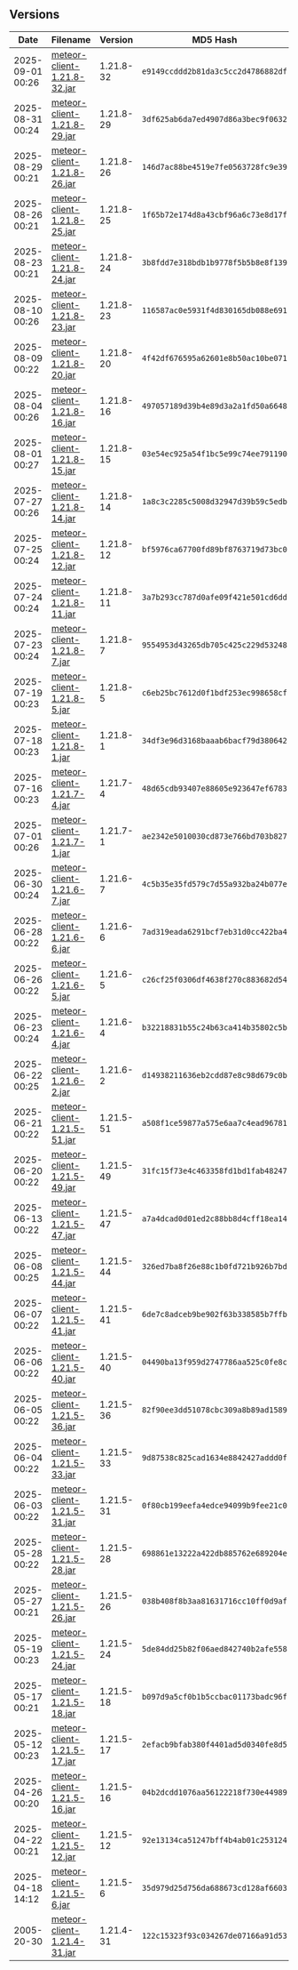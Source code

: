 

## Versions

| Date | Filename | Version | MD5 Hash |
|------|----------|---------|----------|
| 2025-09-01 00:26 | [meteor-client-1.21.8-32.jar](meteor-client/meteor-client-1.21.8-32.jar) | 1.21.8-32 | `e9149ccddd2b81da3c5cc2d4786882df` |
| 2025-08-31 00:24 | [meteor-client-1.21.8-29.jar](meteor-client/meteor-client-1.21.8-29.jar) | 1.21.8-29 | `3df625ab6da7ed4907d86a3bec9f0632` |
| 2025-08-29 00:21 | [meteor-client-1.21.8-26.jar](meteor-client/meteor-client-1.21.8-26.jar) | 1.21.8-26 | `146d7ac88be4519e7fe0563728fc9e39` |
| 2025-08-26 00:21 | [meteor-client-1.21.8-25.jar](meteor-client/meteor-client-1.21.8-25.jar) | 1.21.8-25 | `1f65b72e174d8a43cbf96a6c73e8d17f` |
| 2025-08-23 00:21 | [meteor-client-1.21.8-24.jar](meteor-client/meteor-client-1.21.8-24.jar) | 1.21.8-24 | `3b8fdd7e318bdb1b9778f5b5b8e8f139` |
| 2025-08-10 00:26 | [meteor-client-1.21.8-23.jar](meteor-client/meteor-client-1.21.8-23.jar) | 1.21.8-23 | `116587ac0e5931f4d830165db088e691` |
| 2025-08-09 00:22 | [meteor-client-1.21.8-20.jar](meteor-client/meteor-client-1.21.8-20.jar) | 1.21.8-20 | `4f42df676595a62601e8b50ac10be071` |
| 2025-08-04 00:26 | [meteor-client-1.21.8-16.jar](meteor-client/meteor-client-1.21.8-16.jar) | 1.21.8-16 | `497057189d39b4e89d3a2a1fd50a6648` |
| 2025-08-01 00:27 | [meteor-client-1.21.8-15.jar](meteor-client/meteor-client-1.21.8-15.jar) | 1.21.8-15 | `03e54ec925a54f1bc5e99c74ee791190` |
| 2025-07-27 00:26 | [meteor-client-1.21.8-14.jar](meteor-client/meteor-client-1.21.8-14.jar) | 1.21.8-14 | `1a8c3c2285c5008d32947d39b59c5edb` |
| 2025-07-25 00:24 | [meteor-client-1.21.8-12.jar](meteor-client/meteor-client-1.21.8-12.jar) | 1.21.8-12 | `bf5976ca67700fd89bf8763719d73bc0` |
| 2025-07-24 00:24 | [meteor-client-1.21.8-11.jar](meteor-client/meteor-client-1.21.8-11.jar) | 1.21.8-11 | `3a7b293cc787d0afe09f421e501cd6dd` |
| 2025-07-23 00:24 | [meteor-client-1.21.8-7.jar](meteor-client/meteor-client-1.21.8-7.jar) | 1.21.8-7 | `9554953d43265db705c425c229d53248` |
| 2025-07-19 00:23 | [meteor-client-1.21.8-5.jar](meteor-client/meteor-client-1.21.8-5.jar) | 1.21.8-5 | `c6eb25bc7612d0f1bdf253ec998658cf` |
| 2025-07-18 00:23 | [meteor-client-1.21.8-1.jar](meteor-client/meteor-client-1.21.8-1.jar) | 1.21.8-1 | `34df3e96d3168baaab6bacf79d380642` |
| 2025-07-16 00:23 | [meteor-client-1.21.7-4.jar](meteor-client/meteor-client-1.21.7-4.jar) | 1.21.7-4 | `48d65cdb93407e88605e923647ef6783` |
| 2025-07-01 00:26 | [meteor-client-1.21.7-1.jar](meteor-client/meteor-client-1.21.7-1.jar) | 1.21.7-1 | `ae2342e5010030cd873e766bd703b827` |
| 2025-06-30 00:24 | [meteor-client-1.21.6-7.jar](meteor-client/meteor-client-1.21.6-7.jar) | 1.21.6-7 | `4c5b35e35fd579c7d55a932ba24b077e` |
| 2025-06-28 00:22 | [meteor-client-1.21.6-6.jar](meteor-client/meteor-client-1.21.6-6.jar) | 1.21.6-6 | `7ad319eada6291bcf7eb31d0cc422ba4` |
| 2025-06-26 00:22 | [meteor-client-1.21.6-5.jar](meteor-client/meteor-client-1.21.6-5.jar) | 1.21.6-5 | `c26cf25f0306df4638f270c883682d54` |
| 2025-06-23 00:24 | [meteor-client-1.21.6-4.jar](meteor-client/meteor-client-1.21.6-4.jar) | 1.21.6-4 | `b32218831b55c24b63ca414b35802c5b` |
| 2025-06-22 00:25 | [meteor-client-1.21.6-2.jar](meteor-client/meteor-client-1.21.6-2.jar) | 1.21.6-2 | `d14938211636eb2cdd87e8c98d679c0b` |
| 2025-06-21 00:22 | [meteor-client-1.21.5-51.jar](meteor-client/meteor-client-1.21.5-51.jar) | 1.21.5-51 | `a508f1ce59877a575e6aa7c4ead96781` |
| 2025-06-20 00:22 | [meteor-client-1.21.5-49.jar](meteor-client/meteor-client-1.21.5-49.jar) | 1.21.5-49 | `31fc15f73e4c463358fd1bd1fab48247` |
| 2025-06-13 00:22 | [meteor-client-1.21.5-47.jar](meteor-client/meteor-client-1.21.5-47.jar) | 1.21.5-47 | `a7a4dcad0d01ed2c88bb8d4cff18ea14` |
| 2025-06-08 00:25 | [meteor-client-1.21.5-44.jar](meteor-client/meteor-client-1.21.5-44.jar) | 1.21.5-44 | `326ed7ba8f26e88c1b0fd721b926b7bd` |
| 2025-06-07 00:22 | [meteor-client-1.21.5-41.jar](meteor-client/meteor-client-1.21.5-41.jar) | 1.21.5-41 | `6de7c8adceb9be902f63b338585b7ffb` |
| 2025-06-06 00:22 | [meteor-client-1.21.5-40.jar](meteor-client/meteor-client-1.21.5-40.jar) | 1.21.5-40 | `04490ba13f959d2747786aa525c0fe8c` |
| 2025-06-05 00:22 | [meteor-client-1.21.5-36.jar](meteor-client/meteor-client-1.21.5-36.jar) | 1.21.5-36 | `82f90ee3dd51078cbc309a8b89ad1589` |
| 2025-06-04 00:22 | [meteor-client-1.21.5-33.jar](meteor-client/meteor-client-1.21.5-33.jar) | 1.21.5-33 | `9d87538c825cad1634e8842427addd0f` |
| 2025-06-03 00:22 | [meteor-client-1.21.5-31.jar](meteor-client/meteor-client-1.21.5-31.jar) | 1.21.5-31 | `0f80cb199eefa4edce94099b9fee21c0` |
| 2025-05-28 00:22 | [meteor-client-1.21.5-28.jar](meteor-client/meteor-client-1.21.5-28.jar) | 1.21.5-28 | `698861e13222a422db885762e689204e` |
| 2025-05-27 00:21 | [meteor-client-1.21.5-26.jar](meteor-client/meteor-client-1.21.5-26.jar) | 1.21.5-26 | `038b408f8b3aa81631716cc10ff0d9af` |
| 2025-05-19 00:23 | [meteor-client-1.21.5-24.jar](meteor-client/meteor-client-1.21.5-24.jar) | 1.21.5-24 | `5de84dd25b82f06aed842740b2afe558` |
| 2025-05-17 00:21 | [meteor-client-1.21.5-18.jar](meteor-client/meteor-client-1.21.5-18.jar) | 1.21.5-18 | `b097d9a5cf0b1b5ccbac01173badc96f` |
| 2025-05-12 00:23 | [meteor-client-1.21.5-17.jar](meteor-client/meteor-client-1.21.5-17.jar) | 1.21.5-17 | `2efacb9bfab380f4401ad5d0340fe8d5` |
| 2025-04-26 00:20 | [meteor-client-1.21.5-16.jar](meteor-client/meteor-client-1.21.5-16.jar) | 1.21.5-16 | `04b2dcdd1076aa56122218f730e44989` |
| 2025-04-22 00:21 | [meteor-client-1.21.5-12.jar](meteor-client/meteor-client-1.21.5-12.jar) | 1.21.5-12 | `92e13134ca51247bff4b4ab01c253124` |
| 2025-04-18 14:12 | [meteor-client-1.21.5-6.jar](meteor-client/meteor-client-1.21.5-6.jar) | 1.21.5-6 | `35d979d25d756da688673cd128af6603` |
| 2005-20-30 | [meteor-client-1.21.4-31.jar](meteor-client/meteor-client-1.21.4-31.jar) | 1.21.4-31 | `122c15323f93c034267de07166a91d53` |

